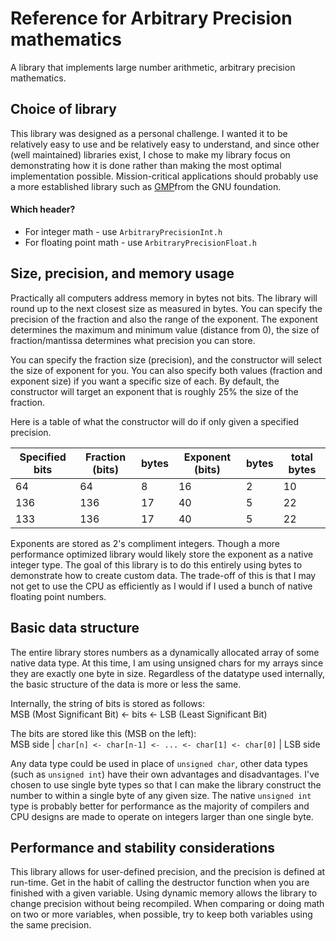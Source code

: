 # Reference for Arbitrary Precision mathematics

A library that implements large number arithmetic, arbitrary precision mathematics.

## Choice of library

This library was designed as a personal challenge. I wanted it to be relatively easy to use and be relatively easy to understand, and since other (well maintained) libraries exist, I chose to make my library focus on demonstrating how it is done rather than making the most optimal implementation possible. Mission-critical applications should probably use a more established library such as [GMP](https://gmplib.org/)from the GNU foundation.

#### Which header?

- For integer math - use `ArbitraryPrecisionInt.h`
- For floating point math - use `ArbitraryPrecisionFloat.h`

## Size, precision, and memory usage

Practically all computers address memory in bytes not bits. The library will round up to the next closest size as measured in bytes. You can specify the precision of the fraction and also the range of the exponent. The exponent determines the maximum and minimum value (distance from 0), the size of fraction/mantissa determines what precision you can store.

You can specify the fraction size (precision), and the constructor will select the size of exponent for you. You can also specify both values (fraction and exponent size) if you want a specific size of each. By default, the constructor will target an exponent that is roughly 25% the size of the fraction.

Here is a table of what the constructor will do if only given a specified precision.

| Specified bits | Fraction (bits) | bytes | Exponent (bits) | bytes | total bytes |
|----------------|-----------------|-------|-----------------|-------|-------------|
| 64             | 64              | 8     | 16              | 2     | 10          |
| 136            | 136             | 17    | 40              | 5     | 22          |
| 133            | 136             | 17    | 40              | 5     | 22          |

Exponents are stored as 2's compliment integers. Though a more performance optimized library would likely store the exponent as a native integer type. The goal of this library is to do this entirely using bytes to demonstrate how to create custom data. The trade-off of this is that I may not get to use the CPU as efficiently as I would if I used a bunch of native
floating point numbers.

## Basic data structure

The entire library stores numbers as a dynamically allocated array of some native data type. At this time, I am using unsigned chars for my arrays since they are exactly one byte in size. Regardless of the datatype used internally, the basic structure of the data is more or less the same.

Internally, the string of bits is stored as follows:  
MSB (Most Significant Bit) <- bits <- LSB (Least Significant Bit)

The bits are stored like this (MSB on the left):  
MSB side | ` char[n] <- char[n-1] <- ... <- char[1] <- char[0] ` | LSB side

Any data type could be used in place of `unsigned char`, other data types (such as `unsigned
int`) have their own advantages and disadvantages. I've chosen to use single byte types so
that I can make the library construct the number to within a single byte of any given size.
The native `unsigned int` type is probably better for performance as the majority of
compilers and CPU designs are made to operate on integers larger than one single byte.

## Performance and stability considerations

This library allows for user-defined precision, and the precision is defined at run-time. Get in the habit of calling the destructor function when you are finished with a given variable. Using dynamic memory allows the library to change precision without being recompiled. When comparing or doing math on two or more variables, when possible, try to keep both variables using the same precision.
